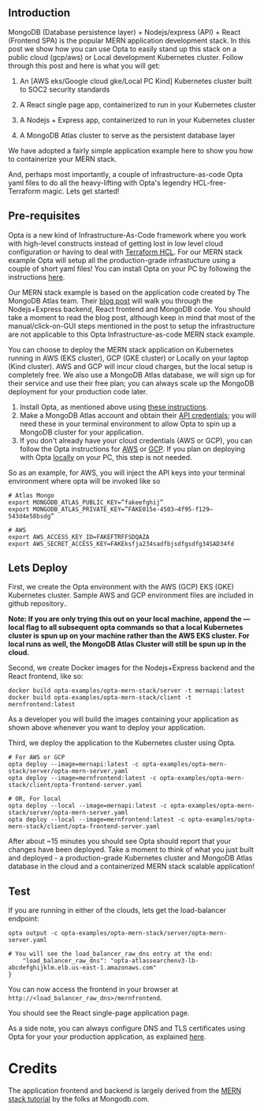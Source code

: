 ## Introduction

MongoDB (Database persistence layer) + Nodejs/express (API) + React (Frontend SPA) is the popular MERN application development stack. In this post we show how you can use Opta to easily stand up this stack on a public cloud (gcp/aws) or Local development Kubernetes cluster. Follow through this post and here is what you will get:

1. An [AWS eks/Google cloud gke/Local PC Kind] Kubernetes cluster built to SOC2 security standards

2. A React single page app, containerized to run in your Kubernetes cluster

3. A Nodejs + Express app, containerized to run in your Kubernetes cluster

4. A MongoDB Atlas cluster to serve as the persistent database layer

We have adopted a fairly simple application example here to show you how to containerize your MERN stack.

And, perhaps most importantly, a couple of infrastructure-as-code Opta yaml files to do all the heavy-lifting with Opta's legendry HCL-free-Terraform magic. Lets get started!

## Pre-requisites

Opta is a new kind of Infrastructure-As-Code framework where you work with high-level constructs instead of getting lost in low level cloud configuration or having to deal with [Terraform HCL](https://blog.runx.dev/my-pet-peeves-with-terraform-f9bb37d94950). For our MERN stack example Opta will setup all the production-grade infrastucture using a couple of short yaml files! You can install Opta on your PC by following the instructions [here](https://docs.opta.dev/installation/).

Our MERN stack example is based on the application code created by The MongoDB Atlas team. Their [blog post](https://www.mongodb.com/languages/mern-stack-tutorial) will walk you through the Nodejs+Express backend, React frontend and MongoDB code. You should take a moment to read the blog post, although keep in mind that most of the manual/click-on-GUI steps mentioned in the post to setup the infrastructure are not applicable to this Opta Infrastructure-as-code MERN stack example.

You can choose to deploy the MERN stack application on Kubernetes running in AWS (EKS cluster), GCP (GKE cluster) or Locally on your laptop (Kind cluster). AWS and GCP will incur cloud charges, but the local setup is completely free. We also use a MongoDB Atlas database, we will sign up for their service and use their free plan; you can always scale up the MongoDB deployment for your production code later.



1. Install Opta, as mentioned above using [these instructions](https://docs.opta.dev/installation/).
2. Make a MongoDB Atlas account and obtain their [API credentials](https://docs.atlas.mongodb.com/tutorial/manage-programmatic-access?utm_source=runx_opta&utm_campaign=pla&utm_medium=referral); you will need these in your terminal environment to allow Opta to spin up a MongoDB cluster for your application.
3. If you don't already have your cloud credentials (AWS or GCP), you can follow the Opta instructions for [AWS](https://docs.opta.dev/getting-started/aws/) or [GCP](https://docs.opta.dev/getting-started/gcp/). If you plan on deploying with Opta [locally](https://docs.opta.dev/getting-started/local/) on your PC, this step is not needed.

So as an example, for AWS, you will inject the API keys into your terminal environment where opta will be invoked like so

```
# Atlas Mongo
export MONGODB_ATLAS_PUBLIC_KEY=”fakeefghij”
export MONGODB_ATLAS_PRIVATE_KEY=”FAKE015e-4503–4f95-f129–543d4e58bsdg”

# AWS
export AWS_ACCESS_KEY_ID=FAKEFTRFFSDQAZA
export AWS_SECRET_ACCESS_KEY=FAKEksfja234sadfbjsdfgsdfg34SAD34fd

```



## Lets Deploy

First, we create the Opta environment with the AWS (GCP) EKS (GKE) Kubernetes cluster. Sample AWS and GCP environment files are included in github repository..

__Note: If you are only trying this out on your local machine, append the — local flag to all subsequent opta commands so that a local Kubernetes cluster is spun up on your machine rather than the AWS EKS cluster. For local runs as well, the MongoDB Atlas Cluster will still be spun up in the cloud.__

Second, we create Docker images for the Nodejs+Express backend and the React frontend, like so:

```
docker build opta-examples/opta-mern-stack/server -t mernapi:latest
docker build opta-examples/opta-mern-stack/client -t mernfrontend:latest
```

As a developer you will build the images containing your application as shown above whenever you want to deploy your application. 

Third, we deploy the application to the Kubernetes cluster using Opta. 

```
# For AWS or GCP
opta deploy --image=mernapi:latest -c opta-examples/opta-mern-stack/server/opta-mern-server.yaml 
opta deploy --image=mernfrontend:latest -c opta-examples/opta-mern-stack/client/opta-frontend-server.yaml 

# OR, For local
opta deploy --local --image=mernapi:latest -c opta-examples/opta-mern-stack/server/opta-mern-server.yaml 
opta deploy --local --image=mernfrontend:latest -c opta-examples/opta-mern-stack/client/opta-frontend-server.yaml  
```

After about ~15 minutes you should see Opta should report that your changes have been deployed. Take a moment to think of what you just built and deployed - a production-grade Kubernetes cluster and MongoDB Atlas database in the cloud and a containerized MERN stack scalable application! 

## Test

If you are running in either of the clouds, lets get the load-balancer endpoint:

```
opta output -c opta-examples/opta-mern-stack/server/opta-mern-server.yaml

# You will see the load_balancer_raw_dns entry at the end: 
    "load_balancer_raw_dns": "opta-atlassearchenv3-lb-abcdefghijklm.elb.us-east-1.amazonaws.com"
}
```

You can now access the frontend in your browser at `http://<load_balancer_raw_dns>/mernfrontend`.

You should see the React single-page application page.


As a side note, you can always configure DNS and TLS certificates using Opta for your your production application, as explained [here](https://docs.opta.dev/tutorials/ingress/).


# Credits
The application frontend and backend is largely derived from the [MERN
stack tutorial](https://www.mongodb.com/languages/mern-stack-tutorial) by the folks at Mongodb.com.

